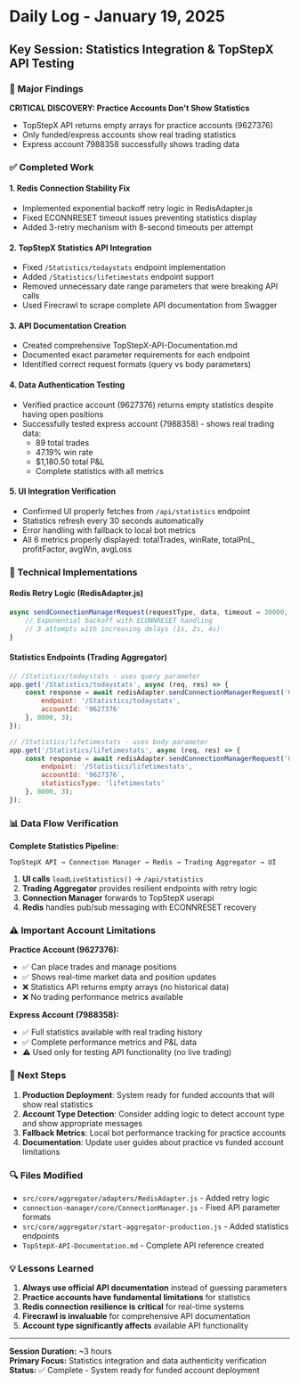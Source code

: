 # Daily Log - January 19, 2025

## Key Session: Statistics Integration & TopStepX API Testing

### 🎯 Major Findings

**CRITICAL DISCOVERY: Practice Accounts Don't Show Statistics**
- TopStepX API returns empty arrays for practice accounts (9627376)
- Only funded/express accounts show real trading statistics
- Express account 7988358 successfully shows trading data

### ✅ Completed Work

#### 1. Redis Connection Stability Fix
- Implemented exponential backoff retry logic in RedisAdapter.js
- Fixed ECONNRESET timeout issues preventing statistics display
- Added 3-retry mechanism with 8-second timeouts per attempt

#### 2. TopStepX Statistics API Integration
- Fixed `/Statistics/todaystats` endpoint implementation
- Added `/Statistics/lifetimestats` endpoint support
- Removed unnecessary date range parameters that were breaking API calls
- Used Firecrawl to scrape complete API documentation from Swagger

#### 3. API Documentation Creation
- Created comprehensive TopStepX-API-Documentation.md
- Documented exact parameter requirements for each endpoint
- Identified correct request formats (query vs body parameters)

#### 4. Data Authentication Testing
- Verified practice account (9627376) returns empty statistics despite having open positions
- Successfully tested express account (7988358) - shows real trading data:
  - 89 total trades
  - 47.19% win rate  
  - $1,180.50 total P&L
  - Complete statistics with all metrics

#### 5. UI Integration Verification
- Confirmed UI properly fetches from `/api/statistics` endpoint
- Statistics refresh every 30 seconds automatically
- Error handling with fallback to local bot metrics
- All 6 metrics properly displayed: totalTrades, winRate, totalPnL, profitFactor, avgWin, avgLoss

### 🔧 Technical Implementations

#### Redis Retry Logic (RedisAdapter.js)
```javascript
async sendConnectionManagerRequest(requestType, data, timeout = 30000, maxRetries = 3) {
    // Exponential backoff with ECONNRESET handling
    // 3 attempts with increasing delays (1s, 2s, 4s)
}
```

#### Statistics Endpoints (Trading Aggregator)
```javascript
// /Statistics/todaystats - uses query parameter
app.get('/Statistics/todaystats', async (req, res) => {
    const response = await redisAdapter.sendConnectionManagerRequest('GET_STATISTICS', {
        endpoint: '/Statistics/todaystats',
        accountId: '9627376'
    }, 8000, 3);
});

// /Statistics/lifetimestats - uses body parameter  
app.get('/Statistics/lifetimestats', async (req, res) => {
    const response = await redisAdapter.sendConnectionManagerRequest('GET_STATISTICS', {
        endpoint: '/Statistics/lifetimestats',
        accountId: '9627376',
        statisticsType: 'lifetimestats'
    }, 8000, 3);
});
```

### 📊 Data Flow Verification

**Complete Statistics Pipeline:**
```
TopStepX API → Connection Manager → Redis → Trading Aggregator → UI
```

1. **UI calls** `loadLiveStatistics()` → `/api/statistics`
2. **Trading Aggregator** provides resilient endpoints with retry logic
3. **Connection Manager** forwards to TopStepX userapi
4. **Redis** handles pub/sub messaging with ECONNRESET recovery

### ⚠️ Important Account Limitations

**Practice Account (9627376):**
- ✅ Can place trades and manage positions
- ✅ Shows real-time market data and position updates
- ❌ Statistics API returns empty arrays (no historical data)
- ❌ No trading performance metrics available

**Express Account (7988358):**
- ✅ Full statistics available with real trading history
- ✅ Complete performance metrics and P&L data
- ⚠️ Used only for testing API functionality (no live trading)

### 🎯 Next Steps

1. **Production Deployment**: System ready for funded accounts that will show real statistics
2. **Account Type Detection**: Consider adding logic to detect account type and show appropriate messages
3. **Fallback Metrics**: Local bot performance tracking for practice accounts
4. **Documentation**: Update user guides about practice vs funded account limitations

### 🔍 Files Modified

- `src/core/aggregator/adapters/RedisAdapter.js` - Added retry logic
- `connection-manager/core/ConnectionManager.js` - Fixed API parameter formats
- `src/core/aggregator/start-aggregator-production.js` - Added statistics endpoints
- `TopStepX-API-Documentation.md` - Complete API reference created

### 💡 Lessons Learned

1. **Always use official API documentation** instead of guessing parameters
2. **Practice accounts have fundamental limitations** for statistics
3. **Redis connection resilience is critical** for real-time systems
4. **Firecrawl is invaluable** for comprehensive API documentation
5. **Account type significantly affects** available API functionality

---

**Session Duration:** ~3 hours  
**Primary Focus:** Statistics integration and data authenticity verification  
**Status:** ✅ Complete - System ready for funded account deployment